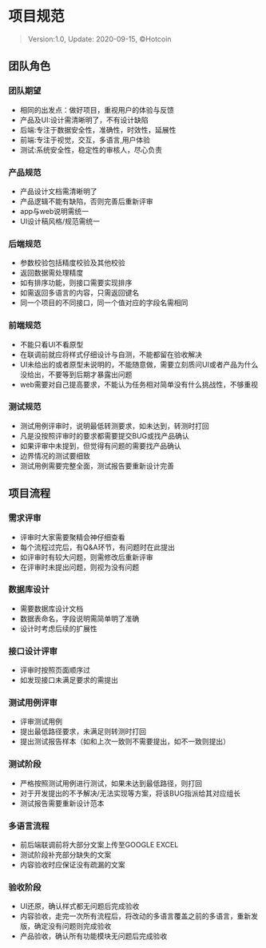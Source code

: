# 项目规范
> Version:1.0, Update: 2020-09-15, ©️Hotcoin


## 团队角色
### 团队期望

* 相同的出发点：做好项目，重视用户的体验与反馈
* 产品及UI:设计需清晰明了，不有设计缺陷
* 后端:专注于数据安全性，准确性，时效性，延展性
* 前端:专注于视觉，交互，多语言,用户体验
* 测试:系统安全性，稳定性的审核人，尽心负责

### 产品规范

* 产品设计文档需清晰明了
* 产品逻辑不能有缺陷，否则完善后重新评审
* app与web说明需统一
* UI设计稿风格/规范需统一

### 后端规范

* 参数校验包括精度校验及其他校验
* 返回数据需处理精度
* 如有排序功能，则接口需要实现排序
* 如需返回多语言的内容，只需返回键名
* 同一个项目的不同接口，同一个值对应的字段名需相同

### 前端规范

* 不能只看UI不看原型
* 在联调前就应将样式仔细设计与自测，不能都留在验收解决
* UI未给出的或者原型未说明的，不能随意做，需要立刻质问UI或者产品为什么没给出，不要等到后期才暴露出问题
* web需要对自己提高要求，不能认为任务相对简单没有什么挑战性，不够重视

### 测试规范

* 测试用例评审时，说明最低转测要求，如未达到，转测时打回
* 凡是没按照评审时的要求都需要提交BUG或找产品确认
* 如果评审中未提到，但觉得有问题的需要找产品确认
* 边界情况的测试要细致
* 测试用例需要完整全面，测试报告要重新设计完善

## 项目流程
### 需求评审

* 评审时大家需要聚精会神仔细查看
* 每个流程过完后，有Q&A环节，有问题时在此提出
* 如评审时有较大问题，则需修改后重新评审
* 在评审时未提出问题，则视为没有问题

### 数据库设计

* 需要数据库设计文档
* 数据表命名，字段说明需简单明了准确
* 设计时考虑后续的扩展性

### 接口设计评审

* 评审时按照页面顺序过
* 如发现接口未满足要求的需提出

### 测试用例评审

* 评审测试用例
* 提出最低路径要求，未满足则转测时打回
* 提出测试报告样本（如和上次一致则不需要提出，如不一致则提出）

### 测试阶段
* 严格按照测试用例进行测试，如果未达到最低路径，则打回
* 对于开发提出的不予解决/无法实现等方案，将该BUG指派给其对应组长
* 测试报告需要重新设计范本

### 多语言流程
* 前后端联调前将大部分文案上传至GOOGLE EXCEL
* 测试阶段补充部分缺失的文案
* 内容验收时应保证没有疏漏的文案

### 验收阶段
* UI还原，确认样式都无问题后完成验收
* 内容验收，走完一次所有流程后，将改动的多语言覆盖之前的多语言，重新发版，确定没有问题则完成验收
* 产品验收，确认所有功能模块无问题后完成验收




